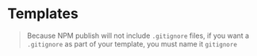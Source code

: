 # Templates

> Because NPM publish will not include `.gitignore` files, if you want a `.gitignore` as part of your template, you must name it `gitignore`
